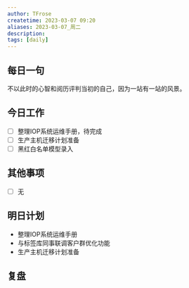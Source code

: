 ```yaml
---
author: TFrose
createtime: 2023-03-07 09:20
aliases: 2023-03-07_周二
description:
tags: [daily]
---
```


## 每日一句
不以此时的心智和阅历评判当初的自己，因为一站有一站的风景。

## 今日工作
- [ ] 整理IOP系统运维手册，待完成
- [ ] 生产主机迁移计划准备
- [ ] 黑红白名单模型录入

## 其他事项
- [ ] 无

## 明日计划
- 整理IOP系统运维手册
- 与标签库同事联调客户群优化功能
- 生产主机迁移计划准备

## 复盘

